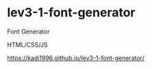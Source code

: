 # lev3-1-font-generator

Font Generator 

HTML/CSS/JS

https://kadi1996.github.io/lev3-1-font-generator/

